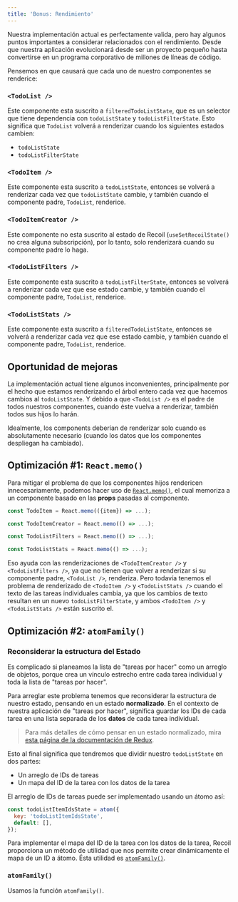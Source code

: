 ```yaml
---
title: 'Bonus: Rendimiento'
---
```


Nuestra implementación actual es perfectamente valida, pero hay algunos puntos importantes a considerar relacionados con el rendimiento. Desde que nuestra aplicación evolucionará desde ser un proyecto pequeño hasta convertirse en un programa corporativo de millones de líneas de código.

Pensemos en que causará que cada uno de nuestro componentes se renderice:

### `<TodoList />`

Este componente esta suscrito a `filteredTodoListState`, que es un selector que tiene dependencia con `todoListState` y `todoListFilterState`. Esto significa que `TodoList` volverá a renderizar cuando los siguientes estados cambien:

- `todoListState`
- `todoListFilterState`

### `<TodoItem />`

Este componente esta suscrito a `todoListState`, entonces se volverá a renderizar cada vez que `todoListState` cambie, y también cuando el componente padre, `TodoList`, renderice.

### `<TodoItemCreator />`

Este componente no esta suscrito al estado de Recoil (`useSetRecoilState()` no crea alguna subscripción), por lo tanto, solo renderizará cuando su componente padre lo haga.

### `<TodoListFilters />`

Este componente esta suscrito a `todoListFilterState`, entonces se volverá a renderizar cada vez que ese estado cambie, y también cuando el componente padre, `TodoList`, renderice.


### `<TodoListStats />`

Este componente esta suscrito a `filteredTodoListState`, entonces se volverá a renderizar cada vez que ese estado cambie, y también cuando el componente padre, `TodoList`, renderice.

## Oportunidad de mejoras

La implementación actual tiene algunos inconvenientes, principalmente por el hecho que estamos renderizando el árbol entero cada vez que hacemos cambios al `todoListState`. Y debido a que `<TodoList />` es el padre de todos nuestros componentes, cuando éste vuelva a renderizar, también todos sus hijos lo harán.

Idealmente, los components deberían de renderizar solo cuando es absolutamente necesario (cuando los datos que los componentes despliegan ha cambiado).

## Optimización #1: `React.memo()`

Para mitigar el problema de que los componentes hijos rendericen innecesariamente, podemos hacer uso de [`React.memo()`](https://reactjs.org/docs/react-api.html#reactmemo), el cual memoriza a un componente basado en las **props** pasadas al componente.

```js
const TodoItem = React.memo(({item}) => ...);

const TodoItemCreator = React.memo(() => ...);

const TodoListFilters = React.memo(() => ...);

const TodoListStats = React.memo(() => ...);
```

Eso ayuda con las renderizaciones de `<TodoItemCreator />` y `<TodoListFilters />`, ya que no tienen que volver a renderizar si su componente padre, `<TodoList />`, renderiza. Pero todavía tenemos el problema de renderizado de `<TodoItem />` y `<TodoListStats />` cuando el texto de las tareas individuales cambia, ya que los cambios de texto resultan en un nuevo `todoListFilterState`, y ambos `<TodoItem />` y `<TodoListStats />` están suscrito el.

## Optimización #2: `atomFamily()`

### Reconsiderar la estructura del Estado

Es complicado si planeamos la lista de "tareas por hacer" como un arreglo de objetos, porque crea un vínculo estrecho entre cada tarea individual y toda la lista de "tareas por hacer".

Para arreglar este problema tenemos que reconsiderar la estructura de nuestro estado, pensando en un estado **normalizado**. En el contexto de nuestra aplicación de "tareas por hacer", significa guardar los IDs de cada tarea en una lista separada de los **datos** de cada tarea individual.

> Para más detalles de cómo pensar en un estado normalizado, mira [esta página de la documentación de Redux](https://redux.js.org/recipes/structuring-reducers/normalizing-state-shape).

Esto al final significa que tendremos que dividir nuestro `todoListState` en dos partes:

- Un arreglo de IDs de tareas
- Un mapa del ID de la tarea con los datos de la tarea

El arreglo de IDs de tareas puede ser implementado usando un átomo así:

```javascript
const todoListItemIdsState = atom({
  key: 'todoListItemIdsState',
  default: [],
});
```

Para implementar el mapa del ID de la tarea con los datos de la tarea, Recoil proporciona un método de utilidad que nos permite crear dinámicamente el mapa de un ID a átomo. Ésta utilidad es [`atomFamily()`](/docs/api-reference/utils/atomFamily).

### `atomFamily()`

Usamos la función `atomFamily()`.